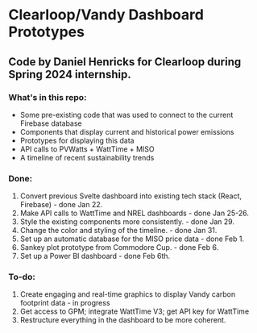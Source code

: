# Clearloop/Vandy Dashboard Prototypes

## Code by Daniel Henricks for Clearloop during Spring 2024 internship.

### What's in this repo:

- Some pre-existing code that was used to connect to the current Firebase database
- Components that display current and historical power emissions
- Prototypes for displaying this data
- API calls to PVWatts + WattTime + MISO
- A timeline of recent sustainability trends

### Done:

1. Convert previous Svelte dashboard into existing tech stack (React, Firebase) - done Jan 22.
2. Make API calls to WattTime and NREL dashboards - done Jan 25-26.
3. Style the existing components more consistently. - done Jan 29.
4. Change the color and styling of the timeline. - done Jan 31.
5. Set up an automatic database for the MISO price data - done Feb 1.
6. Sankey plot prototype from Commodore Cup. - done Feb 6.
7. Set up a Power BI dashboard - done Feb 6th.

### To-do:

1. Create engaging and real-time graphics to display Vandy carbon footprint data - in progress
2. Get access to GPM; integrate WattTime V3; get API key for WattTime
3. Restructure everything in the dashboard to be more coherent.
